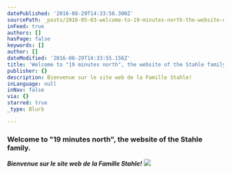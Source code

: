 ```yaml
---
datePublished: '2016-08-29T14:33:56.300Z'
sourcePath: _posts/2016-05-03-welcome-to-19-minutes-north-the-website-of-the-stahle-fam.md
inFeed: true
authors: []
hasPage: false
keywords: []
author: []
dateModified: '2016-08-29T14:33:55.156Z'
title: 'Welcome to "19 minutes north", the website of the Stahle family.'
publisher: {}
description: Bienvenue sur le site web de la Famille Stahle!
inLanguage: null
inNav: false
via: {}
starred: true
_type: Blurb

---
```

### **Welcome to "19 minutes north", the website of the Stahle family.**

_**Bienvenue sur le site web de la Famille Stahle!**_
![](https://the-grid-user-content.s3-us-west-2.amazonaws.com/ca053bcd-65ca-4980-bcb5-dbc3b02781e6.jpg)